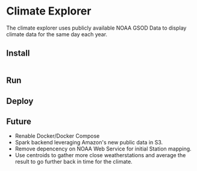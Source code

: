# Climate Explorer
The climate explorer uses publicly available NOAA GSOD Data to display climate data for the same day each year.

## Install
```

```
## Run

## Deploy

## Future
* Renable Docker/Docker Compose
* Spark backend leveraging Amazon's new public data in S3.
* Remove depencency on NOAA Web Service for initial Station mapping.
* Use centroids to gather more close weatherstations and average the result to go further back in time for the climate.